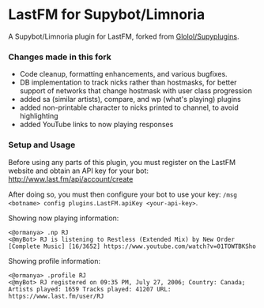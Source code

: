LastFM for Supybot/Limnoria
==============

A Supybot/Limnoria plugin for LastFM, forked from [Glolol/Supyplugins](https://github.com/GLolol/SupyPlugins/LastFM).

### Changes made in this fork

- Code cleanup, formatting enhancements, and various bugfixes.
- DB implementation to track nicks rather than hostmasks, for better support of networks that change hostmask with user class progression
- added sa (similar artists), compare, and wp (what's playing) plugins
- added non-printable character to nicks printed to channel, to avoid highlighting
- added YouTube links to now playing responses

### Setup and Usage

Before using any parts of this plugin, you must register on the LastFM website and obtain an API key for your bot: http://www.last.fm/api/account/create

After doing so, you must then configure your bot to use your key: `/msg <botname> config plugins.LastFM.apiKey <your-api-key>`.

Showing now playing information:
```
<@ormanya> .np RJ
<@myBot> RJ is listening to Restless (Extended Mix) by New Order [Complete Music] [16/3652] https://www.youtube.com/watch?v=01TOWTBKSho
```

Showing profile information:
```
<@ormanya> .profile RJ
<@myBot> RJ registered on 09:35 PM, July 27, 2006; Country: Canada; Artists played: 1659 Tracks played: 41207 URL: https://www.last.fm/user/RJ
```
